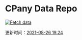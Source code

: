 # CPany Data Repo

[![Fetch data](https://github.com/yjl9903/CPany/actions/workflows/fetch.yml/badge.svg)](https://github.com/yjl9903/CPany/actions/workflows/fetch.yml)

<!-- START_SECTION: update_time -->
更新时间：[2021-08-26 19:24](https://www.timeanddate.com/worldclock/fixedtime.html?msg=Fetch+data&iso=20210826T192454&p1=237)
<!-- END_SECTION: update_time -->
